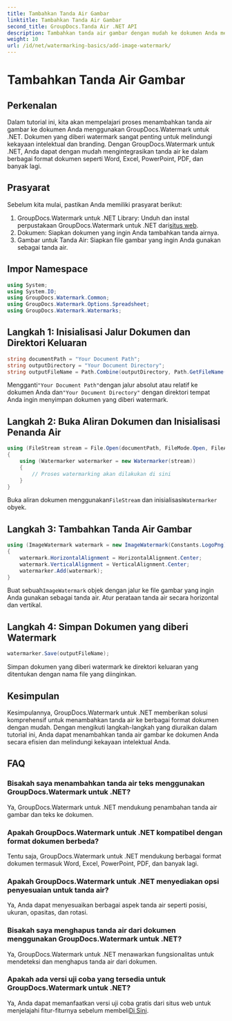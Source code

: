 ```yaml
---
title: Tambahkan Tanda Air Gambar
linktitle: Tambahkan Tanda Air Gambar
second_title: GroupDocs.Tanda Air .NET API
description: Tambahkan tanda air gambar dengan mudah ke dokumen Anda menggunakan GroupDocs.Watermark untuk .NET. Lindungi kekayaan intelektual Anda dengan mudah.
weight: 10
url: /id/net/watermarking-basics/add-image-watermark/
---
```


# Tambahkan Tanda Air Gambar

## Perkenalan
Dalam tutorial ini, kita akan mempelajari proses menambahkan tanda air gambar ke dokumen Anda menggunakan GroupDocs.Watermark untuk .NET. Dokumen yang diberi watermark sangat penting untuk melindungi kekayaan intelektual dan branding. Dengan GroupDocs.Watermark untuk .NET, Anda dapat dengan mudah mengintegrasikan tanda air ke dalam berbagai format dokumen seperti Word, Excel, PowerPoint, PDF, dan banyak lagi.
## Prasyarat
Sebelum kita mulai, pastikan Anda memiliki prasyarat berikut:
1.  GroupDocs.Watermark untuk .NET Library: Unduh dan instal perpustakaan GroupDocs.Watermark untuk .NET dari[situs web](https://releases.groupdocs.com/Watermark/net/).
2. Dokumen: Siapkan dokumen yang ingin Anda tambahkan tanda airnya.
3. Gambar untuk Tanda Air: Siapkan file gambar yang ingin Anda gunakan sebagai tanda air.

## Impor Namespace
```csharp
using System;
using System.IO;
using GroupDocs.Watermark.Common;
using GroupDocs.Watermark.Options.Spreadsheet;
using GroupDocs.Watermark.Watermarks;
```
## Langkah 1: Inisialisasi Jalur Dokumen dan Direktori Keluaran
```csharp
string documentPath = "Your Document Path";
string outputDirectory = "Your Document Directory";
string outputFileName = Path.Combine(outputDirectory, Path.GetFileName(documentPath));
```
 Mengganti`"Your Document Path"`dengan jalur absolut atau relatif ke dokumen Anda dan`"Your Document Directory"` dengan direktori tempat Anda ingin menyimpan dokumen yang diberi watermark.
## Langkah 2: Buka Aliran Dokumen dan Inisialisasi Penanda Air
```csharp
using (FileStream stream = File.Open(documentPath, FileMode.Open, FileAccess.ReadWrite))
{
    using (Watermarker watermarker = new Watermarker(stream))
    {
        // Proses watermarking akan dilakukan di sini
    }
}
```
 Buka aliran dokumen menggunakan`FileStream` dan inisialisasi`Watermarker` obyek.
## Langkah 3: Tambahkan Tanda Air Gambar
```csharp
using (ImageWatermark watermark = new ImageWatermark(Constants.LogoPng))
{
    watermark.HorizontalAlignment = HorizontalAlignment.Center;
    watermark.VerticalAlignment = VerticalAlignment.Center;
    watermarker.Add(watermark);
}
```
 Buat sebuah`ImageWatermark` objek dengan jalur ke file gambar yang ingin Anda gunakan sebagai tanda air. Atur perataan tanda air secara horizontal dan vertikal.
## Langkah 4: Simpan Dokumen yang diberi Watermark
```csharp
watermarker.Save(outputFileName);
```
Simpan dokumen yang diberi watermark ke direktori keluaran yang ditentukan dengan nama file yang diinginkan.

## Kesimpulan
Kesimpulannya, GroupDocs.Watermark untuk .NET memberikan solusi komprehensif untuk menambahkan tanda air ke berbagai format dokumen dengan mudah. Dengan mengikuti langkah-langkah yang diuraikan dalam tutorial ini, Anda dapat menambahkan tanda air gambar ke dokumen Anda secara efisien dan melindungi kekayaan intelektual Anda.
## FAQ
### Bisakah saya menambahkan tanda air teks menggunakan GroupDocs.Watermark untuk .NET?
Ya, GroupDocs.Watermark untuk .NET mendukung penambahan tanda air gambar dan teks ke dokumen.
### Apakah GroupDocs.Watermark untuk .NET kompatibel dengan format dokumen berbeda?
Tentu saja, GroupDocs.Watermark untuk .NET mendukung berbagai format dokumen termasuk Word, Excel, PowerPoint, PDF, dan banyak lagi.
### Apakah GroupDocs.Watermark untuk .NET menyediakan opsi penyesuaian untuk tanda air?
Ya, Anda dapat menyesuaikan berbagai aspek tanda air seperti posisi, ukuran, opasitas, dan rotasi.
### Bisakah saya menghapus tanda air dari dokumen menggunakan GroupDocs.Watermark untuk .NET?
Ya, GroupDocs.Watermark untuk .NET menawarkan fungsionalitas untuk mendeteksi dan menghapus tanda air dari dokumen.
### Apakah ada versi uji coba yang tersedia untuk GroupDocs.Watermark untuk .NET?
 Ya, Anda dapat memanfaatkan versi uji coba gratis dari situs web untuk menjelajahi fitur-fiturnya sebelum membeli[Di Sini](https://releases.groupdocs.com/).